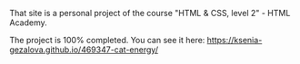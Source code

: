 That site is a personal project of the course "HTML & CSS, level 2" - HTML Academy. 

The project is 100% completed.
You can see it here: https://ksenia-gezalova.github.io/469347-cat-energy/